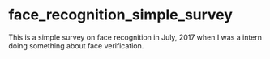 # face_recognition_simple_survey
This is a simple survey on face recognition in July, 2017 when I was a intern doing something about face verification.

